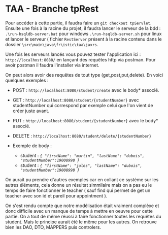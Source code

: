# TAA - Branche tpRest
Pour accéder à cette partie, il faudra faire un `git checkout tpServlet`.
Ensuite une fois à la racine du projet, il faudra lancer le serveur de la bdd : `.\run-hsqldb-server.bat` pour windows `.\run-hsqldb-server.sh` pour linux et lancer le serveur ( fichier `RestServer` présent à la racine contenu dans le dossier `\src\main\java\fr\istic\taa\jaxrs`.

Une fois les serveurs lancés vous pouvez tester l'application ici : `http://localhost:8080/` en lançant des requêtes http via postman.
Pour avoir postman il faudra l'installer via internet.

On peut alors avoir des requêtes de tout type (get,post,put,delete). En voici quelques exemples :
- POST : `http://localhost:8080/student/create` avec le body* associé.
- GET : `http://localhost:8080/student/{studentNumber}` avec studentNumber qui correspond par exemple celui que l'on vient de créer juste avant.
- PUT  : `http://localhost:8080/student/{studentNumber}` avec le body* associé. 
- DELETE : `http://localhost:8080/student/delete/{studentNumber}`

- Exemple de body : 
    - student : *`{
        "firstName": "martin",
        "lastName": "dubois",
        "studentNumber":19008998
    }`*
    - student : *`{
        "firstName": "jules",
        "lastName": "dubois",
        "studentNumber":19008998
    }`*

On aurait pu prendre d'autres exemples car en collant ce système sur les autres éléments, cela donne un résultat simmilaire mais on a pas eu le temps de faire fonctionner le teacher ( sauf find qui permet de get un teacher avec son id et pareil pour appointment ).

On s'est rendu compte que notre modélisation était vraiment complèxe et donc difficile avec un manque de temps à mettre en oeuvre pour cette partie. On a tout de même réussi à faire fonctionner toutes les requêtes du student. Mais le principe aurait été le même pour les autres.
On retrouve bien les DAO, DTO, MAPPERS puis controlers.

    
